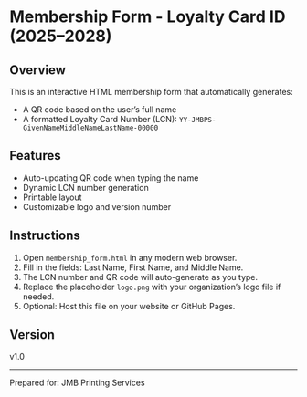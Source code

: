 # Membership Form - Loyalty Card ID (2025–2028)

## Overview
This is an interactive HTML membership form that automatically generates:
- A QR code based on the user’s full name
- A formatted Loyalty Card Number (LCN): `YY-JMBPS-GivenNameMiddleNameLastName-00000`

## Features
- Auto-updating QR code when typing the name
- Dynamic LCN number generation
- Printable layout
- Customizable logo and version number

## Instructions
1. Open `membership_form.html` in any modern web browser.
2. Fill in the fields: Last Name, First Name, and Middle Name.
3. The LCN number and QR code will auto-generate as you type.
4. Replace the placeholder `logo.png` with your organization’s logo file if needed.
5. Optional: Host this file on your website or GitHub Pages.

## Version
v1.0

---

Prepared for: JMB Printing Services
